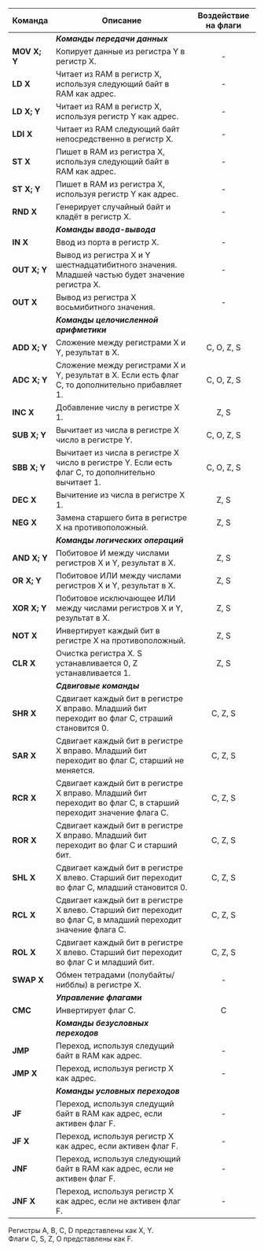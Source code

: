 |Команда|Описание|Воздействие на флаги|
|-------|--------|:------------------:|
||***Команды передачи данных***|
|**MOV X; Y**|Копирует данные из регистра Y в регистр X.|-|
|**LD X**|Читает из RAM в регистр X, используя следующий байт в RAM как адрес.|-|
|**LD X; Y**|Читает из RAM в регистр X, используя регистр Y как адрес.|-|
|**LDI X**|Читает из RAM следующий байт непосредственно в регистр X.|-|
|**ST X**|Пишет в RAM из регистра X, используя следующий байт в RAM как адрес.|-|
|**ST X; Y**|Пишет в RAM из регистра X, используя регистр Y как адрес.|-|
|**RND X**|Генерирует случайный байт и кладёт в регистр X.|-|
||***Команды ввода-вывода***|
|**IN X**|Ввод из порта в регистр X.|-|
|**OUT X; Y**|Вывод из регистра X и Y шестнадцатибитного значения. Младшей частью будет значение регистра X.|-|
|**OUT X**|Вывод из регистра X восьмибитного значения.|-|
||***Команды целочисленной арифметики***|
|**ADD X; Y**|Сложение между регистрами X и Y, результат в X.|C, O, Z, S|
|**ADC X; Y**|Сложение между регистрами X и Y, результат в X. Если есть флаг C, то дополнительно прибавляет 1.|C, O, Z, S|
|**INC X**|Добавление числу в регистре X 1.|Z, S|
|**SUB X; Y**|Вычитает из числа в регистре X число в регистре Y.|C, O, Z, S|
|**SBB X; Y**|Вычитает из числа в регистре X число в регистре Y. Если есть флаг C, то дополнительно вычитает 1.|C, O, Z, S|
|**DEC X**|Вычитение из числа в регистре X 1.|Z, S|
|**NEG X**|Замена старшего бита в регистре X на противоположный.|Z, S|
||***Команды логических операций***|
|**AND X; Y**|Побитовое И между числами регистров X и Y, результат в X.|Z, S|
|**OR X; Y**|Побитовое ИЛИ между числами регистров X и Y, результат в X.|Z, S|
|**XOR X; Y**|Побитовое исключающее ИЛИ между числами регистров X и Y, результат в X.|Z, S|
|**NOT X**|Инвертирует каждый бит в регистре X на противоположный.|Z, S|
|**CLR X**|Очистка регистра X. S устанавливается 0, Z устанавливается 1.|Z, S|
||***Cдвиговые команды***|
|**SHR X**|Сдвигает каждый бит в регистре X вправо. Младший бит переходит во флаг C, страший становится 0.|C, Z, S|
|**SAR X**|Сдвигает каждый бит в регистре X вправо. Младший бит переходит во флаг C, старший не меняется.|C, Z, S|
|**RCR X**|Сдвигает каждый бит в регистре X вправо. Младший бит переходит во флаг C, в старший переходит значение флага C.|C, Z, S|
|**ROR X**|Сдвигает каждый бит в регистре X вправо. Младший бит переходит во флаг C и старший бит.|С, Z, S|
|**SHL X**|Сдвигает каждый бит в регистре X влево. Старший бит переходит во флаг C, младший становится 0.|C, Z, S|
|**RCL X**|Сдвигает каждый бит в регистре X влево. Старший бит переходит во флаг C, в младший переходит значение флага C.|C, Z, S|
|**ROL X**|Сдвигает каждый бит в регистре X влево. Старший бит переходит во флаг C и младший бит.|C, Z, S|
|**SWAP X**|Обмен тетрадами (полубайты/нибблы) в регистре X.|-|
||***Управление флагами***|
|**CMC**|Инвертирует флаг C.|C|
||***Команды безусловных переходов***|
|**JMP**|Переход, используя следущий байт в RAM как адрес.|-|
|**JMP X**|Переход, используя регистр X как адрес.|-|
||***Команды условных переходов***|
|**JF**|Переход, используя следущий байт в RAM как адрес, если активен флаг F.|-|
|**JF X**|Переход, используя регистр X как адрес, если активен флаг F.|-|
|**JNF**|Переход, используя следующий байт в RAM как адрес, если не активен флаг F.|-|
|**JNF X**|Переход, используя регистр X как адрес, если не активен флаг F.|-|

Регистры A, B, C, D представлены как X, Y. <br>
Флаги C, S, Z, O представлены как F.
